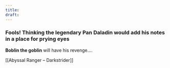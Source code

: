 ```yaml
---
title: 
draft:
---
```

### Fools! Thinking the legendary Pan Daladin would add his notes in a place for prying eyes

**Boblin the goblin** will have his revenge....


[[Abyssal Ranger – Darkstrider]]